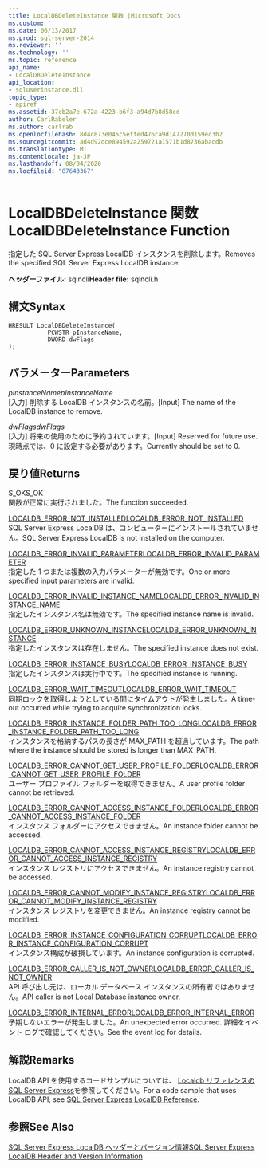 ```yaml
---
title: LocalDBDeleteInstance 関数 |Microsoft Docs
ms.custom: ''
ms.date: 06/13/2017
ms.prod: sql-server-2014
ms.reviewer: ''
ms.technology: ''
ms.topic: reference
api_name:
- LocalDBDeleteInstance
api_location:
- sqluserinstance.dll
topic_type:
- apiref
ms.assetid: 37cb2a7e-672a-4223-b6f3-a94d7b8d58cd
author: CarlRabeler
ms.author: carlrab
ms.openlocfilehash: 8d4c873e045c5effed476ca9d147270d159ec3b2
ms.sourcegitcommit: ad4d92dce894592a259721a1571b1d8736abacdb
ms.translationtype: MT
ms.contentlocale: ja-JP
ms.lasthandoff: 08/04/2020
ms.locfileid: "87643367"
---
```

# <a name="localdbdeleteinstance-function"></a><span data-ttu-id="1580a-102">LocalDBDeleteInstance 関数</span><span class="sxs-lookup"><span data-stu-id="1580a-102">LocalDBDeleteInstance Function</span></span>
  <span data-ttu-id="1580a-103">指定した SQL Server Express LocalDB インスタンスを削除します。</span><span class="sxs-lookup"><span data-stu-id="1580a-103">Removes the specified SQL Server Express LocalDB instance.</span></span>  
  
 <span data-ttu-id="1580a-104">**ヘッダーファイル:** sqlncli</span><span class="sxs-lookup"><span data-stu-id="1580a-104">**Header file:** sqlncli.h</span></span>  
  
## <a name="syntax"></a><span data-ttu-id="1580a-105">構文</span><span class="sxs-lookup"><span data-stu-id="1580a-105">Syntax</span></span>  
  
```  
HRESULT LocalDBDeleteInstance(  
           PCWSTR pInstanceName,  
           DWORD dwFlags   
);  
```  
  
## <a name="parameters"></a><span data-ttu-id="1580a-106">パラメーター</span><span class="sxs-lookup"><span data-stu-id="1580a-106">Parameters</span></span>  
 <span data-ttu-id="1580a-107">*pInstanceName*</span><span class="sxs-lookup"><span data-stu-id="1580a-107">*pInstanceName*</span></span>  
 <span data-ttu-id="1580a-108">[入力] 削除する LocalDB インスタンスの名前。</span><span class="sxs-lookup"><span data-stu-id="1580a-108">[Input] The name of the LocalDB instance to remove.</span></span>  
  
 <span data-ttu-id="1580a-109">*dwFlags*</span><span class="sxs-lookup"><span data-stu-id="1580a-109">*dwFlags*</span></span>  
 <span data-ttu-id="1580a-110">[入力] 将来の使用のために予約されています。</span><span class="sxs-lookup"><span data-stu-id="1580a-110">[Input] Reserved for future use.</span></span> <span data-ttu-id="1580a-111">現時点では、0 に設定する必要があります。</span><span class="sxs-lookup"><span data-stu-id="1580a-111">Currently should be set to 0.</span></span>  
  
## <a name="returns"></a><span data-ttu-id="1580a-112">戻り値</span><span class="sxs-lookup"><span data-stu-id="1580a-112">Returns</span></span>  
 <span data-ttu-id="1580a-113">S_OK</span><span class="sxs-lookup"><span data-stu-id="1580a-113">S_OK</span></span>  
 <span data-ttu-id="1580a-114">関数が正常に実行されました。</span><span class="sxs-lookup"><span data-stu-id="1580a-114">The function succeeded.</span></span>  
  
 [<span data-ttu-id="1580a-115">LOCALDB_ERROR_NOT_INSTALLED</span><span class="sxs-lookup"><span data-stu-id="1580a-115">LOCALDB_ERROR_NOT_INSTALLED</span></span>](../express-localdb-error-messages/localdb-error-not-installed.md)  
 <span data-ttu-id="1580a-116">SQL Server Express LocalDB は、コンピューターにインストールされていません。</span><span class="sxs-lookup"><span data-stu-id="1580a-116">SQL Server Express LocalDB is not installed on the computer.</span></span>  
  
 [<span data-ttu-id="1580a-117">LOCALDB_ERROR_INVALID_PARAMETER</span><span class="sxs-lookup"><span data-stu-id="1580a-117">LOCALDB_ERROR_INVALID_PARAMETER</span></span>](../express-localdb-error-messages/localdb-error-invalid-parameter.md)  
 <span data-ttu-id="1580a-118">指定した 1 つまたは複数の入力パラメーターが無効です。</span><span class="sxs-lookup"><span data-stu-id="1580a-118">One or more specified input parameters are invalid.</span></span>  
  
 [<span data-ttu-id="1580a-119">LOCALDB_ERROR_INVALID_INSTANCE_NAME</span><span class="sxs-lookup"><span data-stu-id="1580a-119">LOCALDB_ERROR_INVALID_INSTANCE_NAME</span></span>](../express-localdb-error-messages/localdb-error-invalid-instance-name.md)  
 <span data-ttu-id="1580a-120">指定したインスタンス名は無効です。</span><span class="sxs-lookup"><span data-stu-id="1580a-120">The specified instance name is invalid.</span></span>  
  
 [<span data-ttu-id="1580a-121">LOCALDB_ERROR_UNKNOWN_INSTANCE</span><span class="sxs-lookup"><span data-stu-id="1580a-121">LOCALDB_ERROR_UNKNOWN_INSTANCE</span></span>](../express-localdb-error-messages/localdb-error-unknown-instance.md)  
 <span data-ttu-id="1580a-122">指定したインスタンスは存在しません。</span><span class="sxs-lookup"><span data-stu-id="1580a-122">The specified instance does not exist.</span></span>  
  
 [<span data-ttu-id="1580a-123">LOCALDB_ERROR_INSTANCE_BUSY</span><span class="sxs-lookup"><span data-stu-id="1580a-123">LOCALDB_ERROR_INSTANCE_BUSY</span></span>](../express-localdb-error-messages/localdb-error-instance-busy.md)  
 <span data-ttu-id="1580a-124">指定したインスタンスは実行中です。</span><span class="sxs-lookup"><span data-stu-id="1580a-124">The specified instance is running.</span></span>  
  
 [<span data-ttu-id="1580a-125">LOCALDB_ERROR_WAIT_TIMEOUT</span><span class="sxs-lookup"><span data-stu-id="1580a-125">LOCALDB_ERROR_WAIT_TIMEOUT</span></span>](../express-localdb-error-messages/localdb-error-wait-timeout.md)  
 <span data-ttu-id="1580a-126">同期ロックを取得しようとしている間にタイムアウトが発生しました。</span><span class="sxs-lookup"><span data-stu-id="1580a-126">A time-out occurred while trying to acquire synchronization locks.</span></span>  
  
 [<span data-ttu-id="1580a-127">LOCALDB_ERROR_INSTANCE_FOLDER_PATH_TOO_LONG</span><span class="sxs-lookup"><span data-stu-id="1580a-127">LOCALDB_ERROR_INSTANCE_FOLDER_PATH_TOO_LONG</span></span>](../express-localdb-error-messages/localdb-error-instance-folder-path-too-long.md)  
 <span data-ttu-id="1580a-128">インスタンスを格納するパスの長さが MAX_PATH を超過しています。</span><span class="sxs-lookup"><span data-stu-id="1580a-128">The path where the instance should be stored is longer than MAX_PATH.</span></span>  
  
 [<span data-ttu-id="1580a-129">LOCALDB_ERROR_CANNOT_GET_USER_PROFILE_FOLDER</span><span class="sxs-lookup"><span data-stu-id="1580a-129">LOCALDB_ERROR_CANNOT_GET_USER_PROFILE_FOLDER</span></span>](../express-localdb-error-messages/localdb-error-cannot-get-user-profile-folder.md)  
 <span data-ttu-id="1580a-130">ユーザー プロファイル フォルダーを取得できません。</span><span class="sxs-lookup"><span data-stu-id="1580a-130">A user profile folder cannot be retrieved.</span></span>  
  
 [<span data-ttu-id="1580a-131">LOCALDB_ERROR_CANNOT_ACCESS_INSTANCE_FOLDER</span><span class="sxs-lookup"><span data-stu-id="1580a-131">LOCALDB_ERROR_CANNOT_ACCESS_INSTANCE_FOLDER</span></span>](../express-localdb-error-messages/localdb-error-cannot-access-instance-folder.md)  
 <span data-ttu-id="1580a-132">インスタンス フォルダーにアクセスできません。</span><span class="sxs-lookup"><span data-stu-id="1580a-132">An instance folder cannot be accessed.</span></span>  
  
 [<span data-ttu-id="1580a-133">LOCALDB_ERROR_CANNOT_ACCESS_INSTANCE_REGISTRY</span><span class="sxs-lookup"><span data-stu-id="1580a-133">LOCALDB_ERROR_CANNOT_ACCESS_INSTANCE_REGISTRY</span></span>](../express-localdb-error-messages/localdb-error-cannot-access-instance-registry.md)  
 <span data-ttu-id="1580a-134">インスタンス レジストリにアクセスできません。</span><span class="sxs-lookup"><span data-stu-id="1580a-134">An instance registry cannot be accessed.</span></span>  
  
 [<span data-ttu-id="1580a-135">LOCALDB_ERROR_CANNOT_MODIFY_INSTANCE_REGISTRY</span><span class="sxs-lookup"><span data-stu-id="1580a-135">LOCALDB_ERROR_CANNOT_MODIFY_INSTANCE_REGISTRY</span></span>](../express-localdb-error-messages/localdb-error-cannot-modify-instance-registry.md)  
 <span data-ttu-id="1580a-136">インスタンス レジストリを変更できません。</span><span class="sxs-lookup"><span data-stu-id="1580a-136">An instance registry cannot be modified.</span></span>  
  
 [<span data-ttu-id="1580a-137">LOCALDB_ERROR_INSTANCE_CONFIGURATION_CORRUPT</span><span class="sxs-lookup"><span data-stu-id="1580a-137">LOCALDB_ERROR_INSTANCE_CONFIGURATION_CORRUPT</span></span>](../express-localdb-error-messages/localdb-error-instance-configuration-corrupt.md)  
 <span data-ttu-id="1580a-138">インスタンス構成が破損しています。</span><span class="sxs-lookup"><span data-stu-id="1580a-138">An instance configuration is corrupted.</span></span>  
  
 [<span data-ttu-id="1580a-139">LOCALDB_ERROR_CALLER_IS_NOT_OWNER</span><span class="sxs-lookup"><span data-stu-id="1580a-139">LOCALDB_ERROR_CALLER_IS_NOT_OWNER</span></span>](../express-localdb-error-messages/localdb-error-caller-is-not-owner.md)  
 <span data-ttu-id="1580a-140">API 呼び出し元は、ローカル データベース インスタンスの所有者ではありません。</span><span class="sxs-lookup"><span data-stu-id="1580a-140">API caller is not Local Database instance owner.</span></span>  
  
 [<span data-ttu-id="1580a-141">LOCALDB_ERROR_INTERNAL_ERROR</span><span class="sxs-lookup"><span data-stu-id="1580a-141">LOCALDB_ERROR_INTERNAL_ERROR</span></span>](../express-localdb-error-messages/localdb-error-internal-error.md)  
 <span data-ttu-id="1580a-142">予期しないエラーが発生しました。</span><span class="sxs-lookup"><span data-stu-id="1580a-142">An unexpected error occurred.</span></span> <span data-ttu-id="1580a-143">詳細をイベント ログで確認してください。</span><span class="sxs-lookup"><span data-stu-id="1580a-143">See the event log for details.</span></span>  
  
## <a name="remarks"></a><span data-ttu-id="1580a-144">解説</span><span class="sxs-lookup"><span data-stu-id="1580a-144">Remarks</span></span>  
 <span data-ttu-id="1580a-145">LocalDB API を使用するコードサンプルについては、 [Localdb リファレンスの SQL Server Express](../sql-server-express-localdb-reference.md)を参照してください。</span><span class="sxs-lookup"><span data-stu-id="1580a-145">For a code sample that uses LocalDB API, see [SQL Server Express LocalDB Reference](../sql-server-express-localdb-reference.md).</span></span>  
  
## <a name="see-also"></a><span data-ttu-id="1580a-146">参照</span><span class="sxs-lookup"><span data-stu-id="1580a-146">See Also</span></span>  
 [<span data-ttu-id="1580a-147">SQL Server Express LocalDB ヘッダーとバージョン情報</span><span class="sxs-lookup"><span data-stu-id="1580a-147">SQL Server Express LocalDB Header and Version Information</span></span>](sql-server-express-localdb-header-and-version-information.md)  
  
  
